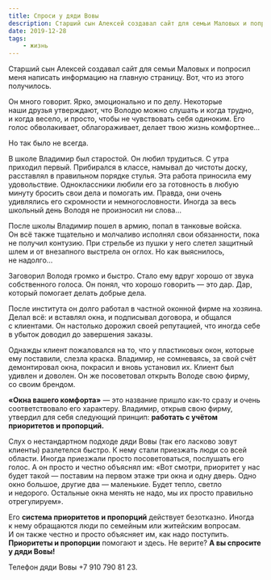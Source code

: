 ```yaml
---
title: Спроси у дяди Вовы
description: Старший сын Алексей создавал сайт для семьи Маловых и попросил меня написать информацию на главную страницу. Вот, что из этого получилось.
date: 2019-12-28
tags:
    - жизнь
---
```



Старший сын Алексей создавал сайт для семьи Маловых и&nbsp;попросил меня написать информацию на&nbsp;главную страницу. Вот, что из&nbsp;этого получилось.

Он&nbsp;много говорит. Ярко, эмоционально и&nbsp;по&nbsp;делу. Некоторые наши&nbsp;друзья утверждают, что Володю можно слушать и&nbsp;когда трудно, и&nbsp;когда весело, и&nbsp;просто, чтобы не&nbsp;чувствовать себя одиноким. Его голос обволакивает, облагораживает, делает твою жизнь комфортнее&hellip;

Но&nbsp;так было не&nbsp;всегда. 

В&nbsp;школе Владимир был старостой. Он&nbsp;любил трудиться. С&nbsp;утра приходил первый. Прибирался в&nbsp;классе, намывал до&nbsp;чистоты доску, расставлял в&nbsp;правильном порядке стулья. Эта работа приносила ему удовольствие. Одноклассники любили его за&nbsp;готовность в&nbsp;любую минуту бросить свои дела и&nbsp;помогать им.&nbsp;Правда, они очень удивлялись его скромности и&nbsp;немногословности. Иногда за&nbsp;весь школьный день Володя не&nbsp;произносил ни&nbsp;слова&hellip;

После школы Владимир пошел в&nbsp;армию, попал в&nbsp;танковые войска. Он&nbsp;всё также тщательно и&nbsp;молчаливо исполнял свои обязанности, пока не&nbsp;получил контузию. При стрельбе из&nbsp;пушки у&nbsp;него слетел защитный шлем и&nbsp;от&nbsp;внезапного выстрела он&nbsp;оглох. Но&nbsp;как выяснилось, не&nbsp;надолго&hellip;

Заговорил Володя громко и&nbsp;быстро. Стало ему вдруг хорошо от&nbsp;звука собственного голоса. Он&nbsp;понял, что хорошо говорить&nbsp;&mdash; это дар. Дар, который помогает делать добрые дела. 

После института он&nbsp;долго работал в&nbsp;частной оконной фирме на&nbsp;хозяина. Делал всё: и&nbsp;вставлял окна, и&nbsp;подписывал договора, и&nbsp;общался с&nbsp;клиентами. Он&nbsp;настолько дорожил своей репутацией, что иногда себе в&nbsp;убыток доводил до&nbsp;завершения заказы. 

Однажды клиент пожаловался на&nbsp;то, что у&nbsp;пластиковых окон, которые ему поставили, слезла краска. Владимир, не&nbsp;сомневаясь, за&nbsp;свой счёт демонтировал окна, покрасил и&nbsp;вновь установил их. Клиент был удивлен и&nbsp;доволен. Он&nbsp;же посоветовал открыть Володе свою фирму, со&nbsp;своим брендом. 

<strong>&laquo;Окна вашего комфорта&raquo;</strong>&nbsp;&mdash; это название пришло <nobr>как-то</nobr> сразу и&nbsp;очень соответствовало его характеру. Владимир, открыв свою фирму, утвердил для себя следующий принцип: <strong>работать с&nbsp;учётом приоритетов и&nbsp;пропорций. </strong>

Слух о&nbsp;нестандартном подходе дяди Вовы (так его ласково зовут клиенты) разлетелся быстро. К&nbsp;нему стали приезжать люди со&nbsp;всей области. Иногда приезжали просто посоветоваться, послушать его голос. А&nbsp;он&nbsp;просто и&nbsp;честно объяснял им: &laquo;Вот смотри, приоритет у&nbsp;нас будет такой&nbsp;&mdash; поставим на&nbsp;первом этаже три окна и&nbsp;одну дверь. Одно окно большое, другие два&nbsp;&mdash; маленькие. Будет тепло, светло и&nbsp;недорого. Остальные окна менять не&nbsp;надо, мы&nbsp;их&nbsp;просто правильно отрегулируем&raquo;. 

Его <strong>система приоритетов и&nbsp;пропорций</strong> действует безотказно. Иногда к&nbsp;нему обращаются люди по&nbsp;семейным или житейским вопросам. И&nbsp;он&nbsp;также честно и&nbsp;просто объясняет им, как надо поступить. <strong>Приоритеты и&nbsp;пропорции</strong> помогают и&nbsp;здесь. Не&nbsp;верите? <strong>А&nbsp;вы&nbsp;спросите у&nbsp;дяди Вовы!</strong>

Телефон дяди Вовы <nobr>+7 910 790 81 23</nobr>.